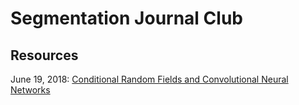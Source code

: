 # Segmentation Journal Club

## Resources

June 19, 2018: [Conditional Random Fields and Convolutional Neural Networks](cnncrf)
